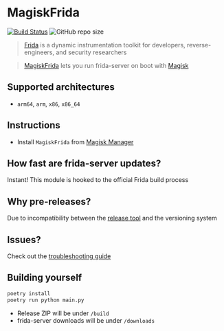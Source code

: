 # MagiskFrida
[![Build Status](https://cloud.drone.io/api/badges/ViRb3/magisk-frida/status.svg)](https://cloud.drone.io/ViRb3/magisk-frida)
![GitHub repo size](https://img.shields.io/github/repo-size/ViRb3/magisk-frida)

> [Frida](https://frida.re) is a dynamic instrumentation toolkit for developers, reverse-engineers, and security researchers

> [MagiskFrida](README.md) lets you run frida-server on boot with [Magisk](https://github.com/topjohnwu/Magisk)

## Supported architectures
- `arm64`, `arm`, `x86`, `x86_64`

## Instructions
- Install `MagiskFrida` from [Magisk Manager](https://github.com/topjohnwu/Magisk)

## How fast are frida-server updates?
Instant! This module is hooked to the official Frida build process

## Why pre-releases?
Due to incompatibility between the [release tool](https://github.com/release-it/release-it) and the versioning system

## Issues?
Check out the [troubleshooting guide](TROUBLESHOOTING.md)

## Building yourself

```bash
poetry install
poetry run python main.py
```

- Release ZIP will be under `/build`
- frida-server downloads will be under `/downloads`
